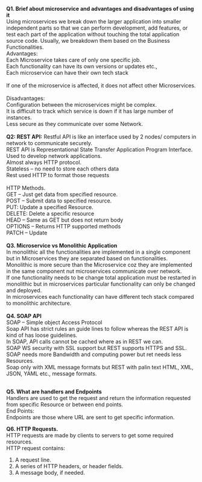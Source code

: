 **Q1. Brief about microservice and advantages and disadvantages of using it**<br>
Using microservices we break down the larger application into smaller independent parts so that we can perform development, add features, or test each part of the application without touching the total application source code. Usually, we breakdown them based on the Business Functionalities.<br>
Advantages:<br>
Each Microservice takes care of only one specific job.<br>
Each functionality can have its own versions or updates etc.,<br>
Each microservice can have their own tech stack<br><br>
If one of the microservice is affected, it does not affect other Microservices.<br>
<br>
Disadvantages:<br>
Configuration between the microservices might be complex.<br>
It is difficult to track which service is down if it has large number of instances.<br>
Less secure as they communicate over some Network.<br>
<br>
**Q2: REST API:**
Restful API is like an interface used by 2 nodes/ computers in network to communicate securely.<br>
REST API is Representational State Transfer Application Program Interface. <br>
Used to develop network applications.<br>
Almost always HTTP protocol.<br>
Stateless – no need to store each others data<br>
Rest used HTTP to format those requests <br>
<br>
HTTP Methods.<br>
GET – Just get data from specified resource.<br>
POST – Submit data to specified resource.<br>
PUT: Update a specified Resource.<br>
DELETE: Delete a specific resource<br>
HEAD – Same as GET but does not return body<br>
OPTIONS – Returns HTTP supported methods<br>
PATCH – Update<br>
<br>
**Q3. Microservice vs Monolithic Application**<br>
In monolithic all the functionalities are implemented in a single component but in Microservices they are separated based on functionalities.<br>
Monolithic is more secure than the Microservice coz they are implemented in the same component nut microservices communicate over network.<br>
If one functionality needs to be change total application must be restarted in monolithic but in microservices particular functionality can only be changed and deployed.<br>
In microservices each functionality can have different tech stack compared to monolithic architecture.<br>
<br>
**Q4. SOAP API**<br>
SOAP – Simple object Access Protocol<br>
 Soap API has strict rules an guide lines to follow  whereas the REST API is kind of has loose guidelines.<br>
In SOAP, API calls cannot be cached where as in REST we can.<br>
SOAP WS security with SSL support but REST supports HTTPS and SSL.<br>
SOAP needs more Bandwidth and computing power but ret needs less Resources.<br>
Soap only with XML message formats but REST with palin text HTML, XML, JSON, YAML etc., message formats.<br>
<br>

**Q5. What are handlers and Endpoints**<br>
Handlers are used to get the request and return the information requested from specific Resource or between end points.<br>
End Points:<br>
Endpoints are those where URL  are  sent to get specific information.<br>

**Q6. HTTP Requests.**<br>
HTTP requests are made by clients to servers to get some required resources.<br>
HTTP request contains:<br>
1.	A request line.<br>
2.	A series of HTTP headers, or header fields.<br>
3.	A message body, if needed.<br>
